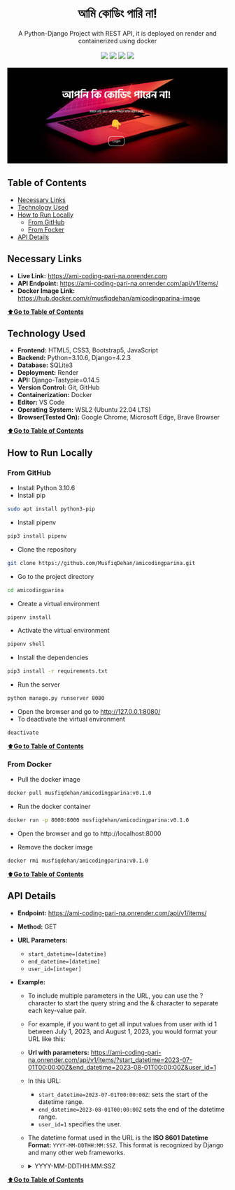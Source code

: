 <div align="center">
    <h1>আমি কোডিং পারি না!</h1>
    A Python-Django Project with REST API, it is deployed on render and containerized using docker
    <br>
    <br>
    <img src="https://img.shields.io/badge/Python-FFD43B?style=for-the-badge&logo=python&logoColor=blue">
    <img src="https://img.shields.io/badge/Django-092E20?style=for-the-badge&logo=django&logoColor=green">
    <img src="https://img.shields.io/badge/Docker-2CA5E0?style=for-the-badge&logo=docker&logoColor=white">
    <img src="https://img.shields.io/badge/Render-46E3B7?style=for-the-badge&logo=render&logoColor=white">
    <br>
    <br>
    <img src="static/homepage.png">
</div>

## Table of Contents

- [Necessary Links](#necessary-links)
- [Technology Used](#technology-used)
- [How to Run Locally](#how-to-run-locally) 
    - [From GitHub](#from-github)
    - [From Focker](#from-docker)
- [API Details](#api-details)

## Necessary Links

- **Live Link:** https://ami-coding-pari-na.onrender.com
- **API Endpoint:** https://ami-coding-pari-na.onrender.com/api/v1/items/
- **Docker Image Link:** https://hub.docker.com/r/musfiqdehan/amicodingparina-image

[⬆️**Go to Table of Contents**](#table-of-contents)

## Technology Used

- **Frontend:** HTML5, CSS3, Bootstrap5, JavaScript
- **Backend:** Python=3.10.6, Django=4.2.3
- **Database:** SQLite3
- **Deployment:** Render
- **API:** Django-Tastypie=0.14.5
- **Version Control:** Git, GitHub
- **Containerization:** Docker
- **Editor:** VS Code
- **Operating System:** WSL2 (Ubuntu 22.04 LTS)
- **Browser(Tested On):** Google Chrome, Microsoft Edge, Brave Browser

[⬆️**Go to Table of Contents**](#table-of-contents)


## How to Run Locally

### From GitHub

- Install Python 3.10.6
- Install pip
```bash
sudo apt install python3-pip
```
- Install pipenv
```bash
pip3 install pipenv
```

- Clone the repository
```bash
git clone https://github.com/MusfiqDehan/amicodingparina.git
```
- Go to the project directory
```bash
cd amicodingparina
```

- Create a virtual environment
```bash
pipenv install
```
- Activate the virtual environment
```bash
pipenv shell
```
- Install the dependencies
```bash
pip3 install -r requirements.txt
```
- Run the server
```bash
python manage.py runserver 8080
```
- Open the browser and go to http://127.0.0.1:8080/
- To deactivate the virtual environment
```bash
deactivate
```

[⬆️**Go to Table of Contents**](#table-of-contents)

### From Docker

- Pull the docker image
```bash
docker pull musfiqdehan/amicodingparina:v0.1.0
``` 
- Run the docker container
```bash
docker run -p 8000:8000 musfiqdehan/amicodingparina:v0.1.0
```
- Open the browser and go to http://localhost:8000

- Remove the docker image
```bash
docker rmi musfiqdehan/amicodingparina:v0.1.0
```

[⬆️**Go to Table of Contents**](#table-of-contents)


## API Details

- **Endpoint:** https://ami-coding-pari-na.onrender.com/api/v1/items/
- **Method:** GET
- **URL Parameters:** 
    - `start_datetime=[datetime]`
    - `end_datetime=[datetime]`
    - `user_id=[integer]`
- **Example:** 

    - To include multiple parameters in the URL, you can use the ? character to start the query string and the & character to separate each key-value pair.

    - For example, if you want to get all input values from user with id 1 between July 1, 2023, and August 1, 2023, you would format your URL like this:

    - **Url with parameters:** https://ami-coding-pari-na.onrender.com/api/v1/items/?start_datetime=2023-07-01T00:00:00Z&end_datetime=2023-08-01T00:00:00Z&user_id=1

    - In this URL:

        - `start_datetime=2023-07-01T00:00:00Z`: sets the start of the datetime range.
        - `end_datetime=2023-08-01T00:00:00Z` sets the end of the datetime range.
        - `user_id=1` specifies the user.

    - The datetime format used in the URL is the **ISO 8601 Datetime Format:** `YYYY-MM-DDTHH:MM:SSZ`. This format is recognized by Django and many other web frameworks.
    
    - <details>
        <summary>YYYY-MM-DDTHH:MM:SSZ</summary>
        Each character in this string has a specific meaning:

        `YYYY`: Represents a four-digit year. For example, 2023.

        `MM`: Represents a two-digit month. For example, 07 for July.

        `DD`: Represents a two-digit day of the month. For example, 24 for the 24th day of the month.

        `T`: Is a delimiter that separates the date from the time.

        `HH`: Represents a two-digit hour in 24-hour format. For example, 13 for 1 PM.

        `MM`: Represents a two-digit minute. For example, 30 for half-past the hour.

        `SS`: Represents a two-digit second. For example, 45 for 45 seconds past the minute.

        `Z`: Indicates that the time is in Coordinated Universal Time (UTC). In other words, it is a 0 offset, equivalent to writing the time as "2012-02-09T12:22:09.144+0:00".

    </details>

[⬆️**Go to Table of Contents**](#table-of-contents)


